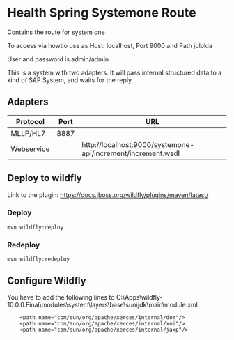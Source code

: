 # Health Spring Systemone Route

Contains the route for system one

To access via howtio use as Host: localhost, Port 9000 and Path jolokia

User and password is admin/admin

This is a system with two adapters. It will pass internal structured data to a
kind of SAP System, and waits for the reply.

## Adapters

| Protocol   | Port | URL
|---|---|---
| MLLP/HL7 | 8887 |
| Webservice | | http://localhost:9000/systemone-api/increment/increment.wsdl |  


## Deploy to wildfly

Link to the plugin: https://docs.jboss.org/wildfly/plugins/maven/latest/


### Deploy

```
mvn wildfly:deploy
```

### Redeploy

```
mvn wildfly:redeploy
```


## Configure Wildfly

You have to add the following lines to C:\Apps\wildfly-10.0.0.Final\modules\system\layers\base\sun\jdk\main\module.xml

```
    <path name="com/sun/org/apache/xerces/internal/dom"/>
    <path name="com/sun/org/apache/xerces/internal/xni"/>
    <path name="com/sun/org/apache/xerces/internal/jaxp"/>
```

